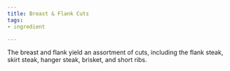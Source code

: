 ```yaml
---
title: Breast & Flank Cuts
tags:
- ingredient

---
```

The breast and flank yield an assortment of cuts, including the flank steak, skirt steak, hanger steak, brisket, and short ribs.
